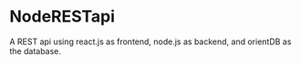 # NodeRESTapi
A REST api using react.js as frontend, node.js as backend, and orientDB as the database.
